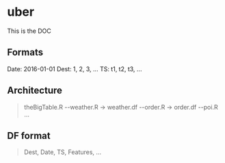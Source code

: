 # uber

This is the DOC

## Formats

Date: 2016-01-01
Dest: 1, 2, 3, ...
TS: t1, t2, t3, ...


## Architecture

> theBigTable.R
> --weather.R -> weather.df
> --order.R -> order.df
> --poi.R
> ...

## DF format

> Dest, Date, TS, Features, ...
